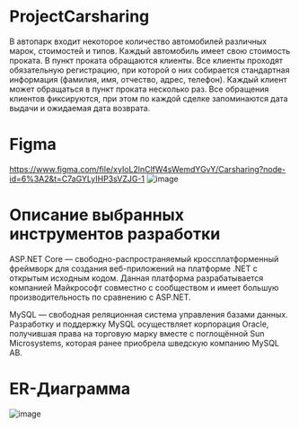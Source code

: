 # ProjectCarsharing
В автопарк входит некоторое количество автомобилей различных марок, стоимостей и типов. 
Каждый автомобиль имеет свою стоимость проката. 
В пункт проката обращаются клиенты. 
Все клиенты проходят обязательную регистрацию, при которой о них собирается стандартная информация (фамилия, имя, отчество, адрес, телефон). 
Каждый клиент может обращаться в пункт проката несколько раз. 
Все обращения клиентов фиксируются, при этом по каждой сделке запоминаются дата выдачи и ожидаемая дата возврата.
# Figma
https://www.figma.com/file/xyIoL2lnClfW4sWemdYGvY/Carsharing?node-id=6%3A2&t=C7aGYLyIHP3sVZJG-1
![image](https://user-images.githubusercontent.com/122952983/231663274-112b60fc-42d3-42ea-b2f9-fe16f7d4fb94.png)
# Описание выбранных инструментов разработки
ASP.NET Core — свободно-распространяемый кроссплатформенный фреймворк для создания веб-приложений на платформе .NET с открытым исходным кодом. Данная платформа разрабатывается компанией Майкрософт совместно с сообществом и имеет большую производительность по сравнению с ASP.NET.

MySQL — свободная реляционная система управления базами данных. Разработку и поддержку MySQL осуществляет корпорация Oracle, получившая права на торговую марку вместе с поглощённой Sun Microsystems, которая ранее приобрела шведскую компанию MySQL AB.
# ER-Диаграмма
![image](https://user-images.githubusercontent.com/122952983/231836900-e409b75f-34d4-48ed-aa70-b9b3e09f4855.png)
